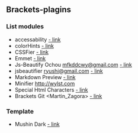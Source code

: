 ## Brackets-plagins

### List modules

* accessability [- link](https://github.com/konstantinkobs/brackets-colorHints)
* colorHints  [- link](https://github.com/konstantinkobs/brackets-colorHints)
* CSSFier [- link](https://caferati.me/labs/cssfier)
* Emmet [- link](https://emmet.io/)
* Js-Beautify Ochou <mfkddcwy@gmail.com>  [- link](https://emmet.io/)
* jsbeautifier  <ryushi@gmail.com>  [- link](https://github.com/taichi/brackets-jsbeautifier) 
* Markdown Preview [- link](https://github.com/gruehle/MarkdownPreview) 
* Minifier http://wylst.com
* Special Html Characters [- link](https://github.com/thaneuk/brackets-special-html-chars) 
* Brackets Git <Martin_Zagora> [- link](https://github.com/brackets-userland/brackets-git)

### Template

* Mushin Dark [- link](https://github.com/Brackets-Themes/MushinDark) 
 


